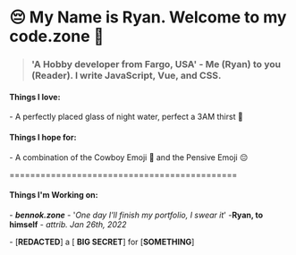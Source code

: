 😔 My Name is Ryan. Welcome to my **code.zone** 🤠
============================================

> ### 'A Hobby developer from Fargo, USA' - Me (Ryan) to you (Reader). I write JavaScript, Vue, and CSS.

#### Things I love:

\- A perfectly placed glass of night water, perfect a 3AM thirst 🤽 

#### Things I hope for:

\- A combination of the Cowboy Emoji 🤠 and the Pensive Emoji 😔 

============================================

#### Things I'm Working on: 

\- ***bennok.zone***  - '*One day I'll finish my portfolio, I swear it*'  -**Ryan, to himself** - *attrib. Jan 26th, 2022*

\- [**REDACTED**] a [ **BIG SECRET**] for [**SOMETHING**]

